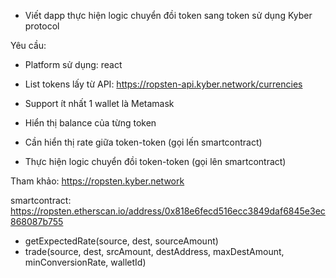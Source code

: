 - Viết dapp thực hiện logic chuyển đồi token sang token sử dụng Kyber protocol

Yêu cầu:
- Platform sử dụng: react
- List tokens lấy từ API: https://ropsten-api.kyber.network/currencies

- Support ít nhất 1 wallet là Metamask
- Hiển thị balance của từng token 
- Cần hiển thị rate giữa token-token (gọi lến smartcontract)
- Thực hiện logic chuyển đồi token-token (gọi lên smartcontract)

Tham khảo: https://ropsten.kyber.network

smartcontract:
https://ropsten.etherscan.io/address/0x818e6fecd516ecc3849daf6845e3ec868087b755

- getExpectedRate(source, dest, sourceAmount)
- trade(source, dest, srcAmount, destAddress, maxDestAmount, minConversionRate, walletId)

